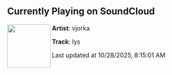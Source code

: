 ## Currently Playing on SoundCloud

[<img align="left" width="100" src="https://i1.sndcdn.com/artworks-H6PKznawqQmF8KW4-3js3vQ-t500x500.jpg">](https://soundcloud.com/crayvxn/lys)

**Artist**: vjorka 

**Track**: lys

Last updated at 10/28/2025, 8:15:01 AM

